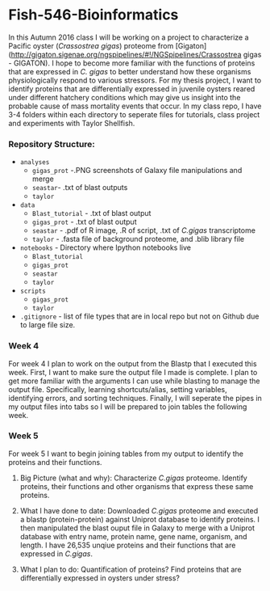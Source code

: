 # Fish-546-Bioinformatics
In this Autumn 2016 class I will be working on a project to characterize a Pacific oyster (*Crassostrea gigas*) proteome from [Gigaton](http://gigaton.sigenae.org/ngspipelines/#!/NGSpipelines/Crassostrea gigas - GIGATON). I hope to become more familiar with the functions of proteins that are expressed in *C. gigas* to better understand how these organisms physiologically respond to various stressors. For my thesis project, I want to identify proteins that are differentially expressed in juvenile oysters reared under different hatchery conditions which may give us insight into the probable cause of mass mortality events that occur. 
In my class repo, I have 3-4 folders within each directory to seperate files for tutorials, class project and experiments with Taylor Shellfish. 

### Repository Structure:
- `analyses`
  - `gigas_prot` -.PNG screenshots of Galaxy file manipulations and merge
  - `seastar`- .txt of blast outputs
  - `taylor`
- `data`
  - `Blast_tutorial` - .txt of blast output
  - `gigas_prot` - .txt of blast output
  - `seastar` - .pdf of R image, .R of script, .txt of _C.gigas_ transcriptome
  - `taylor` - .fasta file of background proteome, and .blib library file
- `notebooks` - Directory where Ipython notebooks live
  - `Blast_tutorial`
  - `gigas_prot`
  - `seastar`
  - `taylor`
- `scripts`
  - `gigas_prot`
  - `taylor`
- `.gitignore` - list of file types that are in local repo but not on Github due to large file size.

### Week 4
For week 4 I plan to work on the output from the Blastp that I executed this week. First, I want to make sure the output file I made is complete. I plan to get more familiar with the arguments I can use while blasting to manage the output file. Specifically, learning shortcuts/alias, setting variables, identifying errors, and sorting techniques. Finally, I will seperate the pipes in my output files into tabs so I will be prepared to join tables the following week.

### Week 5
For week 5 I want to begin joining tables from my output to identify the proteins and their functions. 

1) Big Picture (what and why): Characterize _C.gigas_ proteome. Identify proteins, their functions and other organisms that express these same proteins.

2) What I have done to date: Downloaded _C.gigas_ proteome and executed a blastp (protein-protein) against Uniprot database to identify proteins. I then manipulated the blast ouput file in Galaxy to merge with a Uniprot database with entry name, protein name, gene name, organism, and length. I have 26,535 unqiue proteins and their functions that are expressed in _C.gigas_.

3) What I plan to do: Quantification of proteins? Find proteins that are differentially expressed in oysters under stress?
